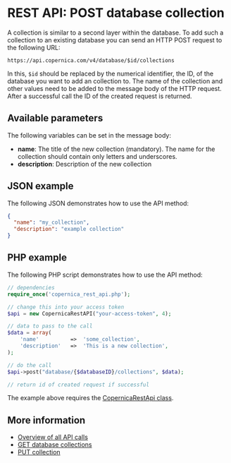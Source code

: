 # REST API: POST database collection

A collection is similar to a second layer within the database. To add such 
a collection to an existing database you can send an HTTP POST request to 
the following URL:

`https://api.copernica.com/v4/database/$id/collections`

In this, `$id` should be replaced by the numerical identifier, the ID, 
of the database you want to add an collection to. The name of the 
collection and other values need to be added to the message body of the 
HTTP request. After a successful call the ID of the created request is returned.

## Available parameters

The following variables can be set in the message body:

- **name**: The title of the new collection (mandatory). The name 
for the collection should contain only letters and underscores.
- **description**: Description of the new collection

## JSON example

The following JSON demonstrates how to use the API method:

```json
{
  "name": "my_collection",
  "description": "example collection"
}
```

## PHP example

The following PHP script demonstrates how to use the API method:

```php
// dependencies
require_once('copernica_rest_api.php');

// change this into your access token
$api = new CopernicaRestAPI("your-access-token", 4);

// data to pass to the call
$data = array(
    'name'          =>  'some_collection',
    'description'   =>  'This is a new collection',
);

// do the call
$api->post("database/{$databaseID}/collections", $data);

// return id of created request if successful
```

The example above requires the [CopernicaRestApi class](rest-php).

## More information

- [Overview of all API calls](rest-api)
- [GET database collections](rest-get-database-collections)
- [PUT collection](rest-put-collection)
